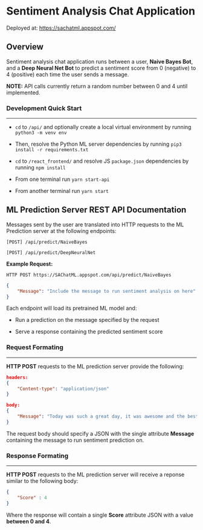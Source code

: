 # Sentiment Analysis Chat Application
Deployed at: https://sachatml.appspot.com/

## Overview

Sentiment analysis chat application runs between a user, **Naive Bayes Bot**, and a **Deep Neural Net Bot** to predict a sentiment score from 0 (negative) to 4 (positive) each time the user sends a message.

**NOTE:** API calls currently return a random number between 0 and 4 until implemented. 

### Development Quick Start

---

- ```cd``` to ```/api/``` and optionally create a local virtual environment by running ```python3 -m venv env```

- Then, resolve the Python ML server dependencies by running ```pip3 install -r requirements.txt```

- ```cd``` to ```/react_frontend/``` and resolve JS ```package.json``` dependencies by running ```npm install```

- From one terminal run ```yarn start-api```

- From another terminal run ```yarn start```


## ML Prediction Server REST API Documentation

Messages sent by the user are translated into HTTP requests to the ML Prediction server at the following endpoints:

```[POST] /api/predict/NaiveBayes```

```[POST] /api/predict/DeepNeuralNet```

**Example Request:**

```HTTP POST https://SAChatML.appspot.com/api/predict/NaiveBayes```

```json
{
	"Message": "Include the message to run sentiment analysis on here"
}
```

Each endpoint will load its pretrained ML model and:

- Run a prediction on the message specified by the request

- Serve a response containing the predicted sentiment score

### Request Formating

---

**HTTP POST** requests to the ML prediction server provide the following:

```json
headers:
{
	"Content-type": "application/json"
}
```

```json
body:
{
	"Message": "Today was such a great day, it was awesome and the best time I have ever had!"
}
```

The request body should specify a JSON with the single attribute **Message** containing the message to run sentiment prediction on.

### Response Formating

---

**HTTP POST** requests to the ML prediction server will receive a reponse similar to the following body:

```json
{
	"Score" : 4
}
```

Where the response will contain a single **Score** attribute JSON with a value **between 0 and 4**.